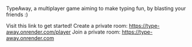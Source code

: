 TypeAway, a multiplayer game aiming to make typing fun, by blasting your friends :)

Visit this link to get started!
Create a private room: https://type-away.onrender.com/player
Join a private room: https://type-away.onrender.com
